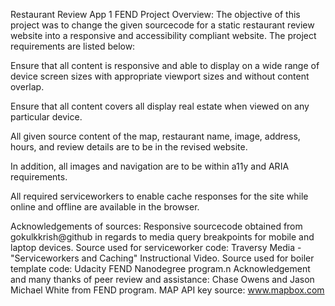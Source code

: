 
Restaurant Review App 1 FEND
Project Overview:
The objective of this project was to change the given sourcecode for a static restaurant review website into a responsive and accessibility compliant website. The project requirements are listed below:

Ensure that all content is responsive and able to display on a wide range of device screen sizes with appropriate viewport sizes and without content overlap.

Ensure that all content covers all display real estate when viewed on any particular device.

All given source content of the map, restaurant name, image, address, hours, and review details are to be in the revised website.

In addition, all images and navigation are to be within a11y and ARIA requirements.

All required serviceworkers to enable cache responses for the site while online and offline are available in the browser.

Acknowledgements of sources: Responsive sourcecode obtained from gokulkkrish@github in regards to media query breakpoints for mobile and laptop devices. Source used for serviceworker code: Traversy Media - "Serviceworkers and Caching" Instructional Video. Source used for boiler template code: Udacity FEND Nanodegree program.n Acknowledgement and many thanks of peer review and assistance: Chase Owens and Jason Michael White from FEND program.  MAP API key source: www.mapbox.com


